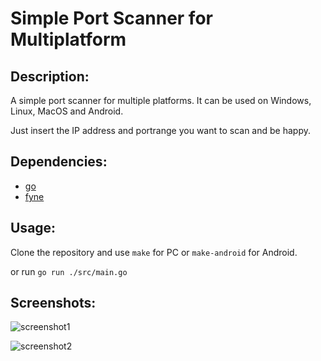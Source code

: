 # Simple Port Scanner for Multiplatform

## Description:

A simple port scanner for multiple platforms. It can be used on Windows, Linux, MacOS and Android.

Just insert the IP address and portrange you want to scan and be happy.

## Dependencies:

- [go](https://golang.org)
- [fyne](https://github.com/fyne-io/fyne)

## Usage:

Clone the repository and use `make` for PC or `make-android` for Android.

or run `go run ./src/main.go`

## Screenshots:

![screenshot1]("https://github.com/lucasedson/simple-port-scanner/blob/main/screenshots/screen1.png?raw=true")

![screenshot2]("https://github.com/lucasedson/simple-port-scanner/blob/main/screenshots/screen2.png?raw=true")
